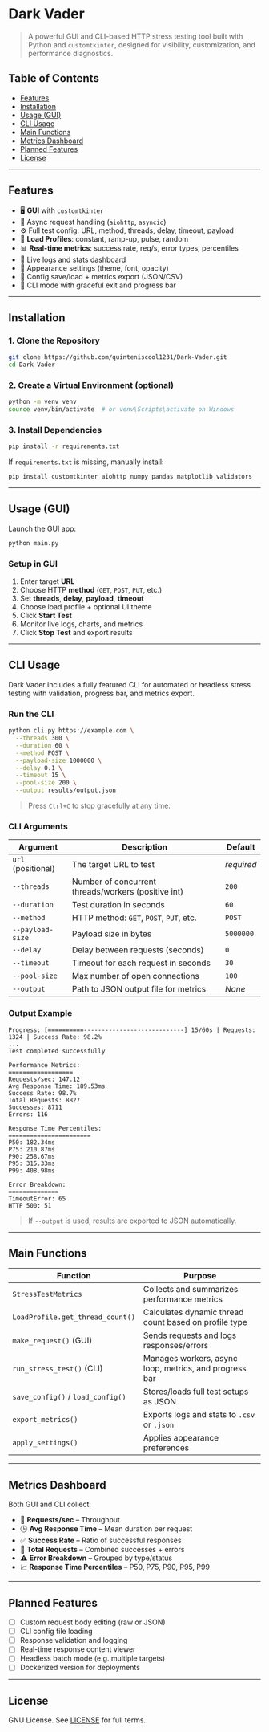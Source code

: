 # Dark Vader

> A powerful GUI and CLI-based HTTP stress testing tool built with Python and `customtkinter`, designed for visibility, customization, and performance diagnostics.

## Table of Contents

- [Features](#features)
- [Installation](#installation)
- [Usage (GUI)](#usage-gui)
- [CLI Usage](#cli-usage)
- [Main Functions](#main-functions)
- [Metrics Dashboard](#metrics-dashboard)
- [Planned Features](#planned-features)
- [License](#license)

---

## Features

- 🖥️ **GUI** with `customtkinter`
- 🔁 Async request handling (`aiohttp`, `asyncio`)
- ⚙️ Full test config: URL, method, threads, delay, timeout, payload
- 🧠 **Load Profiles**: constant, ramp-up, pulse, random
- 📊 **Real-time metrics**: success rate, req/s, error types, percentiles
- 🧪 Live logs and stats dashboard
- 🎨 Appearance settings (theme, font, opacity)
- 💾 Config save/load + metrics export (JSON/CSV)
- 🧵 CLI mode with graceful exit and progress bar

---

## Installation

### 1. Clone the Repository

```bash
git clone https://github.com/quinteniscool1231/Dark-Vader.git
cd Dark-Vader
```

### 2. Create a Virtual Environment (optional)

```bash
python -m venv venv
source venv/bin/activate  # or venv\Scripts\activate on Windows
```

### 3. Install Dependencies

```bash
pip install -r requirements.txt
```

If `requirements.txt` is missing, manually install:

```bash
pip install customtkinter aiohttp numpy pandas matplotlib validators
```

---

## Usage (GUI)

Launch the GUI app:

```bash
python main.py
```

### Setup in GUI

1. Enter target **URL**
2. Choose HTTP **method** (`GET`, `POST`, `PUT`, etc.)
3. Set **threads**, **delay**, **payload**, **timeout**
4. Choose load profile + optional UI theme
5. Click **Start Test**
6. Monitor live logs, charts, and metrics
7. Click **Stop Test** and export results

---

## CLI Usage

Dark Vader includes a fully featured CLI for automated or headless stress testing with validation, progress bar, and metrics export.

### Run the CLI

```bash
python cli.py https://example.com \
  --threads 300 \
  --duration 60 \
  --method POST \
  --payload-size 1000000 \
  --delay 0.1 \
  --timeout 15 \
  --pool-size 200 \
  --output results/output.json
```

> Press `Ctrl+C` to stop gracefully at any time.

### CLI Arguments

| Argument          | Description                                           | Default    |
|-------------------|-------------------------------------------------------|------------|
| `url` (positional)| The target URL to test                               | *required* |
| `--threads`       | Number of concurrent threads/workers (positive int)  | `200`      |
| `--duration`      | Test duration in seconds                             | `60`       |
| `--method`        | HTTP method: `GET`, `POST`, `PUT`, etc.              | `POST`     |
| `--payload-size`  | Payload size in bytes                                | `5000000`  |
| `--delay`         | Delay between requests (seconds)                     | `0`        |
| `--timeout`       | Timeout for each request in seconds                  | `30`       |
| `--pool-size`     | Max number of open connections                       | `100`      |
| `--output`        | Path to JSON output file for metrics                 | *None*     |

### Output Example

```text
Progress: [==========----------------------------] 15/60s | Requests: 1324 | Success Rate: 98.2%
...
Test completed successfully

Performance Metrics:
==================
Requests/sec: 147.12
Avg Response Time: 189.53ms
Success Rate: 98.7%
Total Requests: 8827
Successes: 8711
Errors: 116

Response Time Percentiles:
=======================
P50: 182.34ms
P75: 210.87ms
P90: 258.67ms
P95: 315.33ms
P99: 408.98ms

Error Breakdown:
==============
TimeoutError: 65
HTTP 500: 51
```

> If `--output` is used, results are exported to JSON automatically.

---

## Main Functions

| Function                     | Purpose                                                              |
|-----------------------------|----------------------------------------------------------------------|
| `StressTestMetrics`         | Collects and summarizes performance metrics                         |
| `LoadProfile.get_thread_count()` | Calculates dynamic thread count based on profile type       |
| `make_request()` (GUI)      | Sends requests and logs responses/errors                            |
| `run_stress_test()` (CLI)   | Manages workers, async loop, metrics, and progress bar              |
| `save_config()` / `load_config()` | Stores/loads full test setups as JSON                    |
| `export_metrics()`          | Exports logs and stats to `.csv` or `.json`                         |
| `apply_settings()`          | Applies appearance preferences                                      |

---

## Metrics Dashboard

Both GUI and CLI collect:

- 🔄 **Requests/sec** – Throughput
- 🕒 **Avg Response Time** – Mean duration per request
- ✅ **Success Rate** – Ratio of successful responses
- 🧮 **Total Requests** – Combined successes + errors
- ⚠️ **Error Breakdown** – Grouped by type/status
- 📈 **Response Time Percentiles** – P50, P75, P90, P95, P99

---

## Planned Features

- [ ] Custom request body editing (raw or JSON)
- [ ] CLI config file loading
- [ ] Response validation and logging
- [ ] Real-time response content viewer
- [ ] Headless batch mode (e.g. multiple targets)
- [ ] Dockerized version for deployments

---

## License

GNU License. See [LICENSE](LICENSE) for full terms.
